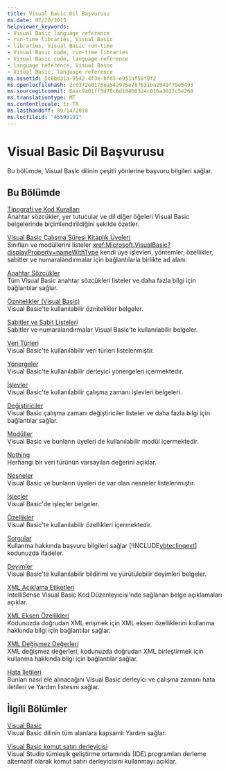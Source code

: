 ```yaml
---
title: Visual Basic Dil Başvurusu
ms.date: 07/20/2015
helpviewer_keywords:
- Visual Basic language reference
- run-time libraries, Visual Basic
- libraries, Visual Basic run-time
- Visual Basic code, run-time libraries
- Visual Basic code, language reference
- language reference, Visual Basic
- Visual Basic, language reference
ms.assetid: 5c6bd31a-9542-4f3e-bfd5-e951af58f0f2
ms.openlocfilehash: 2c0372e0176ea54a975e787631ba2849f79e5493
ms.sourcegitcommit: 6eac9a01ff5d70c6d18460324c016a3612c5e268
ms.translationtype: MT
ms.contentlocale: tr-TR
ms.lasthandoff: 09/14/2018
ms.locfileid: "45593191"
---
```

# <a name="visual-basic-language-reference"></a>Visual Basic Dil Başvurusu
Bu bölümde, Visual Basic dilinin çeşitli yönlerine başvuru bilgileri sağlar.  
  
## <a name="in-this-section"></a>Bu Bölümde  
 [Tipografi ve Kod Kuralları](../../visual-basic/language-reference/typographic-and-code-conventions.md)  
 Anahtar sözcükler, yer tutucular ve dil diğer öğeleri Visual Basic belgelerinde biçimlendirildiğini şekilde özetler.  
  
 [Visual Basic Çalışma Süresi Kitaplık Üyeleri](../../visual-basic/language-reference/runtime-library-members.md)  
 Sınıfları ve modüllerini listeler <xref:Microsoft.VisualBasic?displayProperty=nameWithType> kendi üye işlevleri, yöntemler, özellikler, sabitler ve numaralandırmalar için bağlantılarla birlikte ad alanı.  
  
 [Anahtar Sözcükler](../../visual-basic/language-reference/keywords/index.md)  
 Tüm Visual Basic anahtar sözcükleri listeler ve daha fazla bilgi için bağlantılar sağlar.  
  
 [Öznitelikler (Visual Basic)](../../visual-basic/language-reference/attributes.md)  
 Visual Basic'te kullanılabilir öznitelikler belgeler.  
  
 [Sabitler ve Sabit Listeleri](../../visual-basic/language-reference/constants-and-enumerations.md)  
 Sabitler ve numaralandırmalar Visual Basic'te kullanılabilir belgeler.  
  
 [Veri Türleri](../../visual-basic/language-reference/data-types/index.md)  
 Visual Basic'te kullanılabilir veri türleri listelenmiştir.  
  
 [Yönergeler](../../visual-basic/language-reference/directives/index.md)  
 Visual Basic'te kullanılabilir derleyici yönergeleri içermektedir.  
  
 [İşlevler](../../visual-basic/language-reference/functions/index.md)  
 Visual Basic'te kullanılabilir çalışma zamanı işlevleri belgeleri.  
  
 [Değiştiriciler](../../visual-basic/language-reference/modifiers/index.md)  
 Visual Basic çalışma zamanı değiştiriciler listeler ve daha fazla bilgi için bağlantılar sağlar.  
  
 [Modüller](../../visual-basic/language-reference/modules.md)  
 Visual Basic ve bunların üyeleri de kullanılabilir modül içermektedir.  
  
 [Nothing](../../visual-basic/language-reference/nothing.md)  
 Herhangi bir veri türünün varsayılan değerini açıklar.  
  
 [Nesneler](../../visual-basic/language-reference/objects/index.md)  
 Visual Basic ve bunların üyeleri de var olan nesneler listelenmiştir.  
  
 [İşleçler](../../visual-basic/language-reference/operators/index.md)  
 Visual Basic'de işleçler belgeler.  
  
 [Özellikler](../../visual-basic/language-reference/properties.md)  
 Visual Basic'te kullanılabilir özellikleri içermektedir.  
  
 [Sorgular](../../visual-basic/language-reference/queries/index.md)  
 Kullanma hakkında başvuru bilgileri sağlar [!INCLUDE[vbteclinqext](~/includes/vbteclinqext-md.md)] kodunuzda ifadeler.  
  
 [Deyimler](../../visual-basic/language-reference/statements/index.md)  
 Visual Basic'te kullanılabilir bildirimi ve yürütülebilir deyimleri belgeler.  
  
 [XML Açıklama Etiketleri](../../visual-basic/language-reference/xmldoc/index.md)  
 IntelliSense Visual Basic Kod Düzenleyicisi'nde sağlanan belge açıklamaları açıklar.  
  
 [XML Eksen Özellikleri](../../visual-basic/language-reference/xml-axis/index.md)  
 Kodunuzda doğrudan XML erişmek için XML eksen özelliklerini kullanma hakkında bilgi için bağlantılar sağlar.  
  
 [XML Değişmez Değerleri](../../visual-basic/language-reference/xml-literals/index.md)  
 XML değişmez değerleri, kodunuzda doğrudan XML birleştirmek için kullanma hakkında bilgi için bağlantılar sağlar.  
  
 [Hata İletileri](../../visual-basic/language-reference/error-messages/index.md)  
 Bunları nasıl ele alınacağını Visual Basic derleyici ve çalışma zamanı hata iletileri ve Yardım listesini sağlar.  
  
## <a name="related-sections"></a>İlgili Bölümler  
 [Visual Basic](../../visual-basic/index.md)  
 Visual Basic dilinin tüm alanlara kapsamlı Yardım sağlar.  
  
 [Visual Basic komut satırı derleyicisi](../../visual-basic/reference/command-line-compiler/index.md)  
 Visual Studio tümleşik geliştirme ortamında (IDE) programları derleme alternatif olarak komut satırı derleyicisini kullanmayı açıklar.
